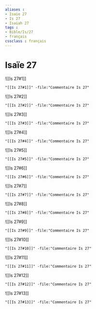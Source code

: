 ```yaml
---
aliases : 
- Isaïe 27
- Is 27
- Isaiah 27
tags : 
- Bible/Is/27
- français
cssclass : français
---
```


# Isaïe 27

![[Is 27#1]]

```query
"[[Is 27#1]]" -file:"Commentaire Is 27"
```

![[Is 27#2]]

```query
"[[Is 27#2]]" -file:"Commentaire Is 27"
```

![[Is 27#3]]

```query
"[[Is 27#3]]" -file:"Commentaire Is 27"
```

![[Is 27#4]]

```query
"[[Is 27#4]]" -file:"Commentaire Is 27"
```

![[Is 27#5]]

```query
"[[Is 27#5]]" -file:"Commentaire Is 27"
```

![[Is 27#6]]

```query
"[[Is 27#6]]" -file:"Commentaire Is 27"
```

![[Is 27#7]]

```query
"[[Is 27#7]]" -file:"Commentaire Is 27"
```

![[Is 27#8]]

```query
"[[Is 27#8]]" -file:"Commentaire Is 27"
```

![[Is 27#9]]

```query
"[[Is 27#9]]" -file:"Commentaire Is 27"
```

![[Is 27#10]]

```query
"[[Is 27#10]]" -file:"Commentaire Is 27"
```

![[Is 27#11]]

```query
"[[Is 27#11]]" -file:"Commentaire Is 27"
```

![[Is 27#12]]

```query
"[[Is 27#12]]" -file:"Commentaire Is 27"
```

![[Is 27#13]]

```query
"[[Is 27#13]]" -file:"Commentaire Is 27"
```

